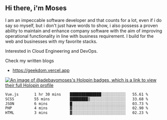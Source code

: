 ## Hi there, i'm Moses

I am an impeccable software developer and that counts for a lot, even if i do say so myself, but i don't just have words to show, i also possess a proven ability to maintain and enhance company software with the aim of improving operational functionality in line with business requirement. I build for the web and businesses with my favorite stacks.

Interested in Cloud Engineering and DevOps.

Check my written blogs
- https://geekdom.vercel.app

[![An image of @adebayomoses's Holopin badges, which is a link to view their full Holopin profile](https://holopin.me/adebayomoses)](https://holopin.io/@adebayomoses)

<!--START_SECTION:waka-->

```txt
Vue.js       1 hr 30 mins    ██████████████░░░░░░░░░░░   55.61 %
SCSS         55 mins         ████████▒░░░░░░░░░░░░░░░░   33.68 %
JSON         6 mins          █░░░░░░░░░░░░░░░░░░░░░░░░   03.73 %
PHP          4 mins          ▓░░░░░░░░░░░░░░░░░░░░░░░░   02.90 %
HTML         3 mins          ▓░░░░░░░░░░░░░░░░░░░░░░░░   02.23 %
```

<!--END_SECTION:waka-->

